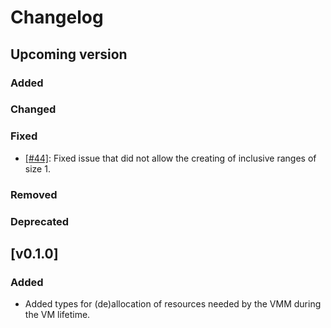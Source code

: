 # Changelog

## Upcoming version

### Added
### Changed
### Fixed

- [[#44]](https://github.com/rust-vmm/vm-allocator/pull/44): Fixed issue that
  did not allow the creating of inclusive ranges of size 1.

### Removed
### Deprecated

## [v0.1.0]

### Added

- Added types for (de)allocation of resources needed by the VMM during the VM
  lifetime.
